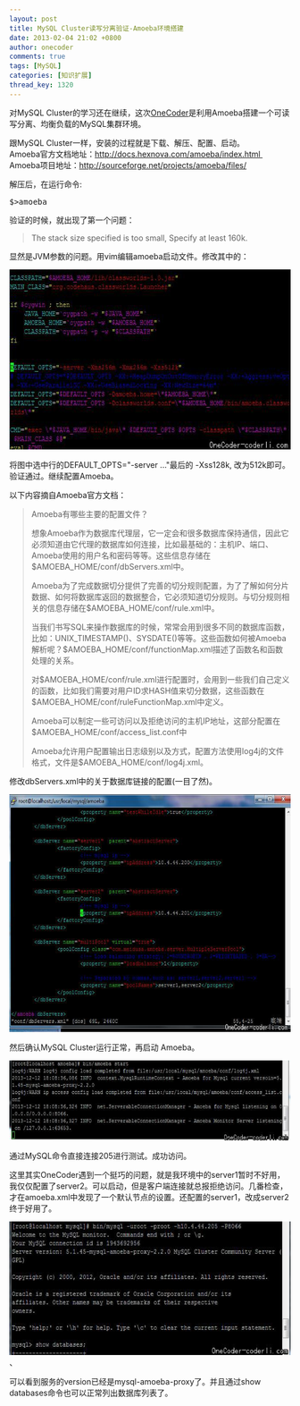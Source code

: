 ```yaml
---
layout: post
title: MySQL Cluster读写分离验证-Amoeba环境搭建
date: 2013-02-04 21:02 +0800
author: onecoder
comments: true
tags: [MySQL]
categories: [知识扩展]
thread_key: 1320
---
```

<p>
	对MySQL Cluster的学习还在继续，这次<a href="http://www.coderli.com">OneCoder</a>是利用Amoeba搭建一个可读写分离、均衡负载的MySQL集群环境。</p>
<p>
	跟MySQL Cluster一样，安装的过程就是下载、解压、配置、启动。<br />
	Amoeba官方文档地址：<a href="http://docs.hexnova.com/amoeba/index.html ">http://docs.hexnova.com/amoeba/index.html&nbsp;</a><br />
	Amoeba项目地址：<a href="http://sourceforge.net/projects/amoeba/files/">http://sourceforge.net/projects/amoeba/files/</a></p>
<p>
	解压后，在运行命令:</p>
<pre class="brush:shell;first-line:1;pad-line-numbers:true;highlight:null;collapse:false;">
$&gt;amoeba
</pre>
<p>
	验证的时候，就出现了第一个问题：</p>
<blockquote>
	<p>
		The stack size specified is too small, Specify at least 160k.</p>
</blockquote>
<p>
	显然是JVM参数的问题。用vim编辑amoeba启动文件。修改其中的：</p>
<p style="text-align: center;">
	<img alt="" src="/images/oldposts/kGelo.jpg" style="width: 643px; height: 322px;" /></p>
<p>
	将图中选中行的DEFAULT_OPTS=&quot;-server ...&quot;最后的 -Xss128k, 改为512k即可。验证通过。继续配置Amoeba。</p>
<p>
	以下内容摘自Amoeba官方文档：</p>
<blockquote>
	<p>
		Amoeba有哪些主要的配置文件？</p>
	<p>
		想象Amoeba作为数据库代理层，它一定会和很多数据库保持通信，因此它必须知道由它代理的数据库如何连接，比如最基础的：主机IP、端口、Amoeba使用的用户名和密码等等。这些信息存储在$AMOEBA_HOME/conf/dbServers.xml中。</p>
	<p>
		Amoeba为了完成数据切分提供了完善的切分规则配置，为了了解如何分片数据、如何将数据库返回的数据整合，它必须知道切分规则。与切分规则相关的信息存储在$AMOEBA_HOME/conf/rule.xml中。</p>
	<p>
		当我们书写SQL来操作数据库的时候，常常会用到很多不同的数据库函数，比如：UNIX_TIMESTAMP()、SYSDATE()等等。这些函数如何被Amoeba解析呢？$AMOEBA_HOME/conf/functionMap.xml描述了函数名和函数处理的关系。</p>
	<p>
		对$AMOEBA_HOME/conf/rule.xml进行配置时，会用到一些我们自己定义的函数，比如我们需要对用户ID求HASH值来切分数据，这些函数在$AMOEBA_HOME/conf/ruleFunctionMap.xml中定义。</p>
	<p>
		Amoeba可以制定一些可访问以及拒绝访问的主机IP地址，这部分配置在$AMOEBA_HOME/conf/access_list.conf中</p>
	<p>
		Amoeba允许用户配置输出日志级别以及方式，配置方法使用log4j的文件格式，文件是$AMOEBA_HOME/conf/log4j.xml。</p>
</blockquote>
<p>
	修改dbServers.xml中的关于数据库链接的配置(一目了然)。</p>
<p style="text-align: center;">
	<img alt="" src="/images/oldposts/pCKNR.jpg" style="width: 630px; height: 425px;" /></p>
<p>
	然后确认MySQL Cluster运行正常，再启动 Amoeba。</p>
<p style="text-align: center;">
	<img alt="" src="/images/oldposts/6HIYI.jpg" style="width: 630px; height: 143px;" /></p>
<p>
	通过MySQL命令直接连接205进行测试。成功访问。</p>
<p>
	这里其实OneCoder遇到一个挺巧的问题，就是我环境中的server1暂时不好用，我仅仅配置了server2。可以启动，但是客户端连接就总报拒绝访问。几番检查，才在amoeba.xml中发现了一个默认节点的设置。还配置的server1，改成server2终于好用了。</p>
<p>
	<img alt="" src="/images/oldposts/DfQ07.jpg" style="width: 630px; height: 239px;" />、</p>
<p>
	可以看到服务的version已经是mysql-amoeba-proxy了。并且通过show databases命令也可以正常列出数据库列表了。</p>

